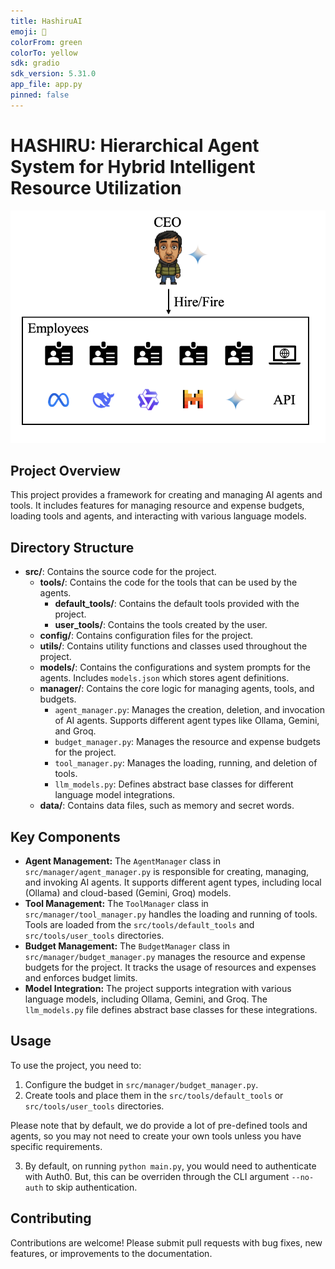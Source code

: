 ```yaml
---
title: HashiruAI
emoji: 🍆
colorFrom: green
colorTo: yellow
sdk: gradio
sdk_version: 5.31.0
app_file: app.py
pinned: false
---
```


# HASHIRU: Hierarchical Agent System for Hybrid Intelligent Resource Utilization

![HASHIRU_ARCH](HASHIRU_ARCH.png)

## Project Overview

This project provides a framework for creating and managing AI agents and tools. It includes features for managing resource and expense budgets, loading tools and agents, and interacting with various language models.

## Directory Structure

*   **src/**: Contains the source code for the project.
    *   **tools/**: Contains the code for the tools that can be used by the agents.
        *   **default\_tools/**: Contains the default tools provided with the project.
        *   **user\_tools/**: Contains the tools created by the user.
    *   **config/**: Contains configuration files for the project.
    *   **utils/**: Contains utility functions and classes used throughout the project.
    *   **models/**: Contains the configurations and system prompts for the agents. Includes `models.json` which stores agent definitions.
    *   **manager/**: Contains the core logic for managing agents, tools, and budgets.
        *   `agent_manager.py`: Manages the creation, deletion, and invocation of AI agents. Supports different agent types like Ollama, Gemini, and Groq.
        *   `budget_manager.py`: Manages the resource and expense budgets for the project.
        *   `tool_manager.py`: Manages the loading, running, and deletion of tools.
        *   `llm_models.py`: Defines abstract base classes for different language model integrations.
    *   **data/**: Contains data files, such as memory and secret words.

## Key Components

*   **Agent Management:** The `AgentManager` class in `src/manager/agent_manager.py` is responsible for creating, managing, and invoking AI agents. It supports different agent types, including local (Ollama) and cloud-based (Gemini, Groq) models.
*   **Tool Management:** The `ToolManager` class in `src/manager/tool_manager.py` handles the loading and running of tools. Tools are loaded from the `src/tools/default_tools` and `src/tools/user_tools` directories.
*   **Budget Management:** The `BudgetManager` class in `src/manager/budget_manager.py` manages the resource and expense budgets for the project. It tracks the usage of resources and expenses and enforces budget limits.
*   **Model Integration:** The project supports integration with various language models, including Ollama, Gemini, and Groq. The `llm_models.py` file defines abstract base classes for these integrations.

## Usage

To use the project, you need to:

1.  Configure the budget in `src/manager/budget_manager.py`.
2.  Create tools and place them in the `src/tools/default_tools` or `src/tools/user_tools` directories.

Please note that by default, we do provide a lot of pre-defined tools and agents, so you may not need to create your own tools unless you have specific requirements.

3. By default, on running `python main.py`, you would need to authenticate with Auth0. But, this can be overriden through the CLI argument `--no-auth` to skip authentication.

## Contributing

Contributions are welcome! Please submit pull requests with bug fixes, new features, or improvements to the documentation.